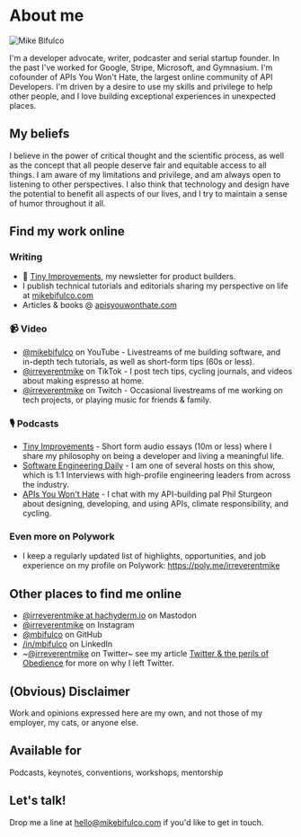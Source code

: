 # About me

![Mike Bifulco](https://github.com/mbifulco/mbifulco/blob/main/banner.jpeg?raw=true)

I'm a developer advocate, writer, podcaster and serial startup founder. In the past I've worked for Google, Stripe, Microsoft, and Gymnasium. I'm cofounder of APIs You Won't Hate, the largest online community of API Developers. I'm driven by a desire to use my skills and privilege to help other people, and I love building exceptional experiences in unexpected places.

## My beliefs

I believe in the power of critical thought and the scientific process, as well as the concept that all people deserve fair and equitable access to all things. I am aware of my limitations and privilege, and am always open to listening to other perspectives. I also think that technology and design have the potential to benefit all aspects of our lives, and I try to maintain a sense of humor throughout it all.

## Find my work online

### Writing

- 💌 [Tiny Improvements](https://mikebifulco.com/newsletter), my newsletter for product builders.
- I publish technical tutorials and editorials sharing my perspective on life at [mikebifulco.com](https://mikebifulco.com)
- Articles & books @ [apisyouwonthate.com](https://apisyouwonthate.com)

### 📹 Video

- [@mikebifulco](https://youtube.com/@mikebifulco) on YouTube - Livestreams of me building software, and in-depth tech tutorials, as well as short-form tips (60s or less).
- [@irreverentmike](https://tiktok.com/@irreverentmike) on TikTok - I post tech tips, cycling journals, and videos about making espresso at home.
- [@irreverentmike](https://www.twitch.tv/irreverentmike) on Twitch - Occasional livestreams of me working on tech projects, or playing music for friends & family.

### 🎙️ Podcasts

- [Tiny Improvements](https://mikebifulco.com/podcast) - Short form audio essays (10m or less) where I share my philosophy on being a developer and living a meaningful life.
- [Software Engineering Daily](https://softwareengineeringdaily.com/) - I am one of several hosts on this show, which is 1:1 Interviews with high-profile engineering leaders from across the industry.
- [APIs You Won't Hate](https://apisyouwonthate.com/podcast) - I chat with my API-building pal Phil Sturgeon about designing, developing, and using APIs, climate responsibility, and cycling.

### Even more on Polywork

- I keep a regularly updated list of highlights, opportunities, and job experience on my profile on Polywork: https://poly.me/irreverentmike

## Other places to find me online

- <a rel="me" href="https://hachyderm.io/@irreverentmike">@irreverentmike at hachyderm.io</a> on Mastodon
- [@irreverentmike](http://instagram.com/irreverentmike) on Instagram
- [@mbifulco](https://github.com/mbifulco) on GitHub
- [/in/mbifulco](https://linkedin.com/in/mbifulco) on LinkedIn
- ~[@irreverentmike](https://twitter.com/irreverentmike) on Twitter~ see my article [Twitter & the perils of Obedience](https://mikebifulco.com/posts/twitter-and-the-perils-of-obedience) for more on why I left Twitter.

## (Obvious) Disclaimer

Work and opinions expressed here are my own, and not those of my employer, my cats, or anyone else.

## Available for

Podcasts, keynotes, conventions, workshops, mentorship

## Let's talk!
Drop me a line at hello@mikebifulco.com if you'd like to get in touch.
